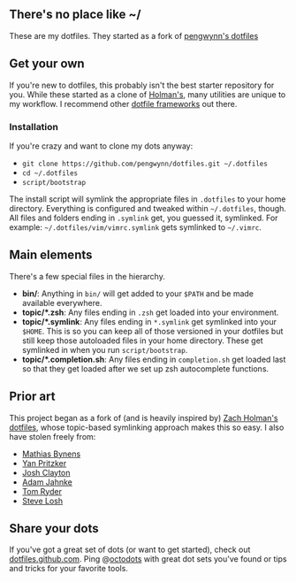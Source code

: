 ## There's no place like ~/

These are my dotfiles. They started as a fork of [pengwynn's dotfiles](https://github.com/pengwynn/dotfiles)

## Get your own ##

If you're new to dotfiles, this probably isn't the best starter repository for
you. While these started as a clone of [Holman's][holman/dotfiles], many
utilities are unique to my workflow. I recommend other [dotfile frameworks][dotfiles]
out there.

### Installation ###

If you're crazy and want to clone my dots anyway:

- `git clone https://github.com/pengwynn/dotfiles.git ~/.dotfiles`
- `cd ~/.dotfiles`
- `script/bootstrap`

The install script will symlink the appropriate files in `.dotfiles` to your
home directory. Everything is configured and tweaked within `~/.dotfiles`,
though. All files and folders ending in `.symlink` get, you guessed it,
symlinked. For example: `~/.dotfiles/vim/vimrc.symlink` gets symlinked to
`~/.vimrc`.

## Main elements ##

There's a few special files in the hierarchy.

- **bin/**: Anything in `bin/` will get added to your `$PATH` and be made
  available everywhere.
- **topic/\*.zsh**: Any files ending in `.zsh` get loaded into your
  environment.
- **topic/\*.symlink**: Any files ending in `*.symlink` get symlinked into
  your `$HOME`. This is so you can keep all of those versioned in your dotfiles
  but still keep those autoloaded files in your home directory. These get
  symlinked in when you run `script/bootstrap`.
- **topic/\*.completion.sh**: Any files ending in `completion.sh` get loaded
  last so that they get loaded after we set up zsh autocomplete functions.

## Prior art ##

This project began as a fork of (and is heavily inspired by)
[Zach Holman's dotfiles][holman/dotfiles], whose topic-based symlinking
approach makes this so easy. I also have stolen freely from:

* [Mathias Bynens](http://github.com/mathiasbynens/dotfiles)
* [Yan Pritzker](http://github.com/skwp/dotfiles)
* [Josh Clayton](http://github.com/joshuaclayton/dotfiles)
* [Adam Jahnke](http://github.com/adamyonk/dotfiles)
* [Tom Ryder](http://github.com/tejr/dotfiles)
* [Steve Losh](http://github.com/sjl/dotfiles)

## Share your dots

If you've got a great set of dots (or want to get started), check out
[dotfiles.github.com][dotfiles]. Ping @[octodots][] with great dot sets you've
found or tips and tricks for your favorite tools.

[dotfiles]: http://dotfiles.github.com
[Yonk]: https://twitter.com/adamyonk
[octodots]: https://twitter.com/octodots
[holman/dotfiles]: https://github.com/holman/dotfiles
